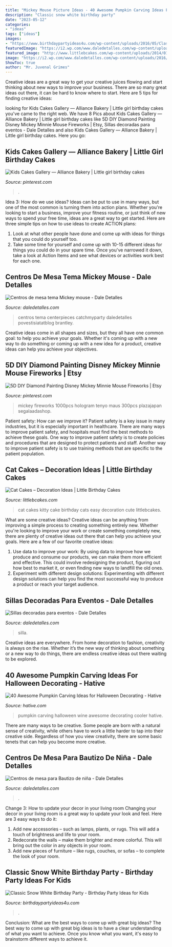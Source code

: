 ```yaml
---
title: "Mickey Mouse Picture Ideas - 40 Awesome Pumpkin Carving Ideas For Halloween Decorating"
description: "Classic snow white birthday party"
date: "2023-05-12"
categories:
- "ideas"
tags: ["ideas"]
images:
- "https://www.birthdaypartyideas4u.com/wp-content/uploads/2016/05/Classic-Snow-White-Birthday-Party-Treat-Table-600x800.jpg"
featuredImage: "https://i2.wp.com/www.daledetalles.com/wp-content/uploads/2016/07/17-1.jpg?resize=449%2C678"
featured_image: "http://www.littlebcakes.com/wp-content/uploads/2014/01/Kitty-Cat-Cakes-760x1024.jpg"
image: "https://i2.wp.com/www.daledetalles.com/wp-content/uploads/2016/07/17-1.jpg?resize=449%2C678"
ShowToc: true
author: "Mr. Juvenal Grimes"
---
```



Creative ideas are a great way to get your creative juices flowing and start thinking about new ways to improve your business. There are so many great ideas out there, it can be hard to know where to start. Here are 5 tips for finding creative ideas:

	

		
looking for Kids Cakes Gallery — Alliance Bakery | Little girl birthday cakes you've came to the right web. We have 8 Pics about Kids Cakes Gallery — Alliance Bakery | Little girl birthday cakes like 5D DIY Diamond Painting Disney Mickey Minnie Mouse Fireworks | Etsy, Sillas decoradas para eventos - Dale Detalles and also Kids Cakes Gallery — Alliance Bakery | Little girl birthday cakes. Here you go:
		
    
## Kids Cakes Gallery — Alliance Bakery | Little Girl Birthday Cakes

<img loading=lazy src="https://i.pinimg.com/736x/0e/be/18/0ebe182165ab9094cc20c99347e2c809.jpg" onerror="this.onerror=null;this.src='https://tse1.mm.bing.net/th?id=OIP.ED0XI-uOUyHiKYHkUwPwdAHaLH&amp;pid=15.1';" alt="Kids Cakes Gallery — Alliance Bakery | Little girl birthday cakes">

_Source: pinterest.com_

>. 

	

Idea 3: How do we use ideas?
Ideas can be put to use in many ways, but one of the most common is turning them into action plans. Whether you're looking to start a business, improve your fitness routine, or just think of new ways to spend your free time, ideas are a great way to get started. Here are three simple tips on how to use ideas to create ACTION plans:
1. Look at what other people have done and come up with ideas for things that you could do yourself too.
2. Take some time for yourself and come up with 10-15 different ideas for things you could do in your spare time. Once you've narrowed it down, take a look at Action Items and see what devices or activities work best for each one.

    
## Centros De Mesa Tema Mickey Mouse - Dale Detalles

<img loading=lazy src="https://i2.wp.com/www.daledetalles.com/wp-content/uploads/2016/07/centros-de-mesa-mickey-mouse16.jpg" onerror="this.onerror=null;this.src='https://tse4.mm.bing.net/th?id=OIP.FKGf9cr14c5H1V3TsxDMvAHaJ4&amp;pid=15.1';" alt="Centros de mesa tema Mickey mouse - Dale Detalles">

_Source: daledetalles.com_

>centros tema centerpieces catchmyparty daledetalles povestisiatatblog brantley. 

	

Creative ideas come in all shapes and sizes, but they all have one common goal: to help you achieve your goals. Whether it's coming up with a new way to do something or coming up with a new idea for a product, creative ideas can help you achieve your objectives.

    
## 5D DIY Diamond Painting Disney Mickey Minnie Mouse Fireworks | Etsy

<img loading=lazy src="https://i.pinimg.com/736x/e1/94/2e/e1942e841e647814c617ac30ce10e78b.jpg" onerror="this.onerror=null;this.src='https://tse4.mm.bing.net/th?id=OIP.QtygTkBA7r75AHUI7mrHJAHaJ4&amp;pid=15.1';" alt="5D DIY Diamond Painting Disney Mickey Minnie Mouse Fireworks | Etsy">

_Source: pinterest.com_

>mickey fireworks 1000pcs hologram tenyo maus 300pcs plazajapan segalaadashop. 

	

Patient safety: How can we improve it?
Patient safety is a key issue in many industries, but it is especially important in healthcare. There are many ways to improve patient safety, and hospitals must find the best methods to achieve these goals. One way to improve patient safety is to create policies and procedures that are designed to protect patients and staff. Another way to improve patient safety is to use training methods that are specific to the patient population.

    
## Cat Cakes – Decoration Ideas | Little Birthday Cakes

<img loading=lazy src="http://www.littlebcakes.com/wp-content/uploads/2014/01/Kitty-Cat-Cakes-760x1024.jpg" onerror="this.onerror=null;this.src='https://tse2.mm.bing.net/th?id=OIP.l4KHsdZxZ2VTkj9qHqOFnwHaJ-&amp;pid=15.1';" alt="Cat Cakes – Decoration Ideas | Little Birthday Cakes">

_Source: littlebcakes.com_

>cat cakes kitty cake birthday cats easy decoration cute littlebcakes. 

	

What are some creative ideas?
Creative ideas can be anything from improving a simple process to creating something entirely new. Whether you're looking to improve your work or create something completely new, there are plenty of creative ideas out there that can help you achieve your goals. Here are a few of our favorite creative ideas: 
1. Use data to improve your work: By using data to improve how we produce and consume our products, we can make them more efficient and effective. This could involve redesigning the product, figuring out how best to market it, or even finding new ways to landfill the old ones. 
2. Experiment with different design solutions: Experimenting with different design solutions can help you find the most successful way to produce a product or reach your target audience.

    
## Sillas Decoradas Para Eventos - Dale Detalles

<img loading=lazy src="https://i2.wp.com/www.daledetalles.com/wp-content/uploads/2016/04/silla-para-evento27.jpg?resize=640%2C917" onerror="this.onerror=null;this.src='https://tse2.mm.bing.net/th?id=OIP.9Q9Ta_p3whwTRLsuyR_BVwHaKn&amp;pid=15.1';" alt="Sillas decoradas para eventos - Dale Detalles">

_Source: daledetalles.com_

>silla. 

	

Creative ideas are everywhere. From home decoration to fashion, creativity is always on the rise. Whether it’s the new way of thinking about something or a new way to do things, there are endless creative ideas out there waiting to be explored.

    
## 40 Awesome Pumpkin Carving Ideas For Halloween Decorating - Hative

<img loading=lazy src="https://hative.com/wp-content/uploads/2014/10/pumpkin-carving-ideas/30-wine-cooler-pumpkin.jpg" onerror="this.onerror=null;this.src='https://tse4.mm.bing.net/th?id=OIP.8FEsfgfBW_9Kq2kfCDJ__AHaLr&amp;pid=15.1';" alt="40 Awesome Pumpkin Carving Ideas for Halloween Decorating - Hative">

_Source: hative.com_

>pumpkin carving halloween wine awesome decorating cooler hative. 

	

There are many ways to be creative. Some people are born with a natural sense of creativity, while others have to work a little harder to tap into their creative side. Regardless of how you view creativity, there are some basic tenets that can help you become more creative.

    
## Centros De Mesa Para Bautizo De Niña - Dale Detalles

<img loading=lazy src="https://i2.wp.com/www.daledetalles.com/wp-content/uploads/2016/07/17-1.jpg?resize=449%2C678" onerror="this.onerror=null;this.src='https://tse2.mm.bing.net/th?id=OIP.YfJADMzuaKKQkFoCZ8wtIwAAAA&amp;pid=15.1';" alt="Centros de mesa para Bautizo de niña - Dale Detalles">

_Source: daledetalles.com_

>. 

	

Change 3: How to update your decor in your living room
Changing your decor in your living room is a great way to update your look and feel. Here are 3 easy ways to do it: 
1. Add new accessories – such as lamps, plants, or rugs. This will add a touch of brightness and life to your room. 
2. Redecorate the walls – make them brighter and more colorful. This will bring out the color in any objects in your room. 
3. Add new pieces of furniture – like rugs, couches, or sofas – to complete the look of your room.

    
## Classic Snow White Birthday Party - Birthday Party Ideas For Kids

<img loading=lazy src="https://www.birthdaypartyideas4u.com/wp-content/uploads/2016/05/Classic-Snow-White-Birthday-Party-Treat-Table-600x800.jpg" onerror="this.onerror=null;this.src='https://tse3.mm.bing.net/th?id=OIP.4sCVXMRfx2Epfu-wzQ7DbwHaJ4&amp;pid=15.1';" alt="Classic Snow White Birthday Party - Birthday Party Ideas for Kids">

_Source: birthdaypartyideas4u.com_

>. 

	

Conclusion: What are the best ways to come up with great big ideas?
The best way to come up with great big ideas is to have a clear understanding of what you want to achieve. Once you know what you want, it's easy to brainstorm different ways to achieve it.

